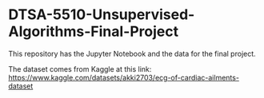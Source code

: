 # DTSA-5510-Unsupervised-Algorithms-Final-Project
This repository has the Jupyter Notebook and the data for the final project.

The dataset comes from Kaggle at this link: https://www.kaggle.com/datasets/akki2703/ecg-of-cardiac-ailments-dataset 
